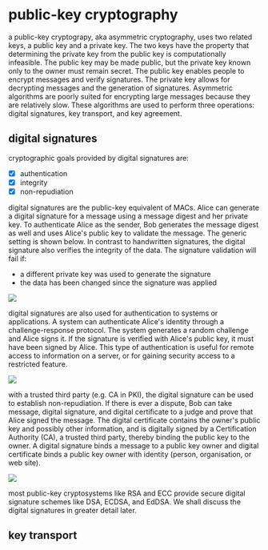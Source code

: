 # public-key cryptography

a public-key cryptograpy, aka asymmetric cryptography, uses two related keys, a public key and a private key. The two keys have the property that determining the private key from the public key is computationally infeasible. The public key may be made public, but the private key known only to the owner must remain secret. The public key enables people to encrypt messages and verify signatures. The private key allows for decrypting messages and the generation of signatures. Asymmetric algorithms are poorly suited for encrypting large messages because they are relatively slow. These algorithms are used to perform three operations: digital signatures, key transport, and key agreement.

## digital signatures
cryptographic goals provided by digital signatures are:
 - [x] authentication
 - [x] integrity
 - [x] non-repudiation

digital signatures are the public-key equivalent of MACs. Alice can generate a digital signature for a message using a message digest and her private key. To authenticate Alice as the sender, Bob generates the message digest as well and uses Alice's public key to validate the message. The generic setting is shown below. In contrast to handwritten signatures, the digital signature also verifies the integrity of the data. The signature validation will fail if:
- a different private key was used to generate the signature
- the data has been changed since the signature was applied

![](https://fadasr.github.io/images/dig-sig.png)

digital signatures are also used for authentication to systems or applications. A system can authenticate Alice's identity through a challenge-response protocol. The system generates a random challenge and Alice signs it. If the signature is verified with Alice's public key, it must have been signed by Alice. This type of authentication is useful for remote access to information on a server, or for gaining security access to a restricted feature.

![](https://fadasr.github.io/images/dig-sig-auth.png)

with a trusted third party (e.g. CA in PKI), the digital signature can be used to establish non-repudiation. If there is ever a dispute, Bob can take message, digital signature, and digital certificate to a judge and prove that Alice signed the message. The digital certificate contains the owner's public key and possibly other information, and is digitally signed by a Certification Authority (CA), a trusted third party, thereby binding the public key to the owner. A digital signature binds a message to a public key owner and digital certificate binds a public key owner with identity (person, organisation, or web site).

![](https://fadasr.github.io/images/dig-sig-cert.png)

most public-key cryptosystems like RSA and ECC provide secure digital signature schemes like DSA, ECDSA, and EdDSA. We shall discuss the digital signatures in greater detail later.

## key transport


<!--stackedit_data:
eyJoaXN0b3J5IjpbOTEzNTgwOTI4LDgzNzAwNTY5MCwxNDIyNz
E4MjE5LC04MzE4MDExMDEsLTEyNjkyOTQ2MTUsNzczNTU3MTc3
LC0zMDMwNTE2MjUsLTkxMDI3NTAyLC03MDE0NDYyNDksMTA3OT
AxMjg3MCwxMTAzNDU0ODYyLDIwNjM1NzQ4NDYsLTU1MzUxNzI0
NywxMDk2Mjk2Nzg2LC05NTU3MzU2NDAsMjEyNDY0MDczLC0xOD
g3ODgyMDA2LDU1NTUwMTE4NF19
-->